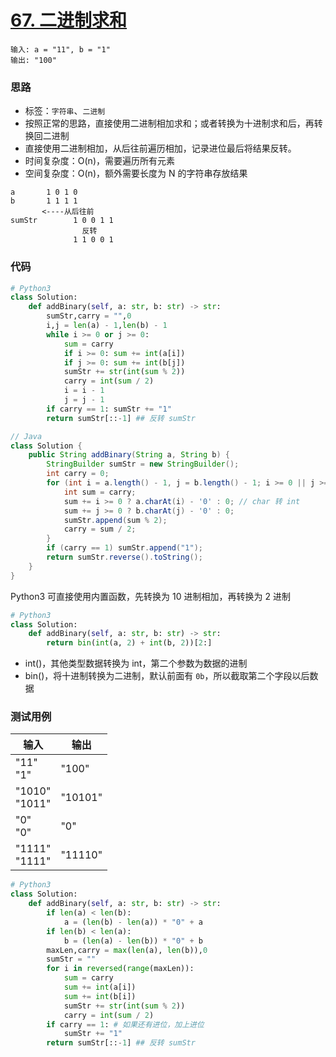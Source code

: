 # [67. 二进制求和](https://leetcode-cn.com/problems/add-binary/)

```
输入: a = "11", b = "1"
输出: "100"
```

### 思路

- 标签：`字符串`、`二进制`
- 按照正常的思路，直接使用二进制相加求和；或者转换为十进制求和后，再转换回二进制
- 直接使用二进制相加，从后往前遍历相加，记录进位最后将结果反转。
- 时间复杂度：O(n)，需要遍历所有元素
- 空间复杂度：O(n)，额外需要长度为 N 的字符串存放结果

```
a       1 0 1 0
b       1 1 1 1   
       <----从后往前
sumStr        1 0 0 1 1
                反转
              1 1 0 0 1
```

### 代码

```Python
# Python3
class Solution:
    def addBinary(self, a: str, b: str) -> str:
        sumStr,carry = "",0
        i,j = len(a) - 1,len(b) - 1
        while i >= 0 or j >= 0:
            sum = carry
            if i >= 0: sum += int(a[i])
            if j >= 0: sum += int(b[j])
            sumStr += str(int(sum % 2))
            carry = int(sum / 2)
            i = i - 1
            j = j - 1
        if carry == 1: sumStr += "1"
        return sumStr[::-1] ## 反转 sumStr
```

```Java
// Java
class Solution {
    public String addBinary(String a, String b) {
        StringBuilder sumStr = new StringBuilder();
        int carry = 0;
        for (int i = a.length() - 1, j = b.length() - 1; i >= 0 || j >= 0; i--, j--) {
            int sum = carry;
            sum += i >= 0 ? a.charAt(i) - '0' : 0; // char 转 int
            sum += j >= 0 ? b.charAt(j) - '0' : 0;
            sumStr.append(sum % 2);
            carry = sum / 2;
        }
        if (carry == 1) sumStr.append("1");
        return sumStr.reverse().toString();
    }
}
```

Python3 可直接使用内置函数，先转换为 10 进制相加，再转换为 2 进制

```python
# Python3
class Solution:
    def addBinary(self, a: str, b: str) -> str:
        return bin(int(a, 2) + int(b, 2))[2:]
```

- int()，其他类型数据转换为 int，第二个参数为数据的进制
- bin()，将十进制转换为二进制，默认前面有 `0b`，所以截取第二个字段以后数据

### 测试用例

| 输入             | 输出    |
| ---------------- | ------- |
| "11"<br>"1"      | "100"   |
| "1010"<br>"1011" | "10101" |
| "0"<br>"0"       | "0"     |
| "1111"<br>"1111" | "11110" |

```Python
# Python3
class Solution:
    def addBinary(self, a: str, b: str) -> str:
        if len(a) < len(b):
            a = (len(b) - len(a)) * "0" + a
        if len(b) < len(a): 
            b = (len(a) - len(b)) * "0" + b
        maxLen,carry = max(len(a), len(b)),0
        sumStr = ""
        for i in reversed(range(maxLen)):
            sum = carry
            sum += int(a[i])
            sum += int(b[i])
            sumStr += str(int(sum % 2))
            carry = int(sum / 2)
        if carry == 1: # 如果还有进位，加上进位
            sumStr += "1"
        return sumStr[::-1] ## 反转 sumStr
```

